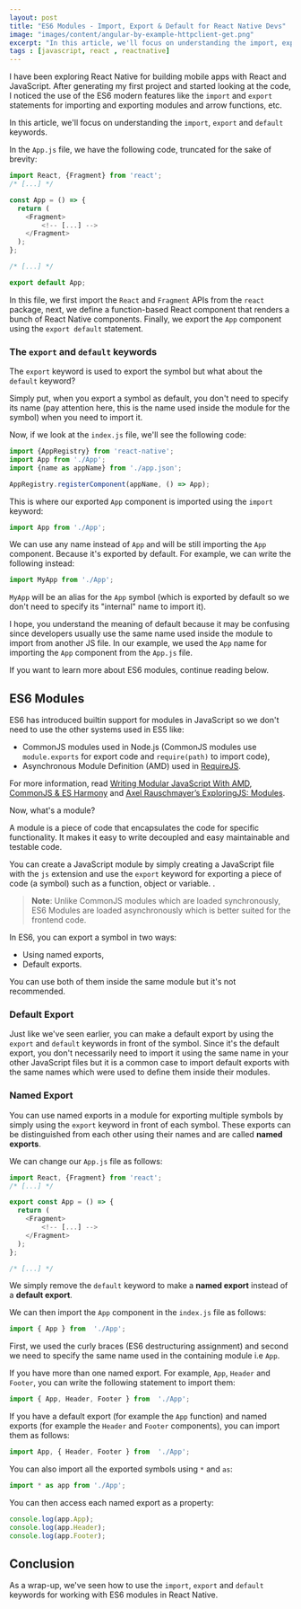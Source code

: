 ```yaml
---
layout: post
title: "ES6 Modules - Import, Export & Default for React Native Devs"
image: "images/content/angular-by-example-httpclient-get.png"
excerpt: "In this article, we'll focus on understanding the import, export and default keywords used in ES6 modules" 
tags : [javascript, react , reactnative] 
---
```


I have been exploring React Native for building mobile apps with React and JavaScript. After generating my first project and started looking at the code, I noticed the use of the ES6 modern features like the `import` and `export` statements for importing and exporting modules and arrow functions, etc.

In this article, we'll focus on understanding the `import`, `export` and `default` keywords. 

In the `App.js` file, we have the following code, truncated for the sake of brevity:

```js
import React, {Fragment} from 'react';
/* [...] */

const App = () => {
  return (
    <Fragment>
        <!-- [...] -->
    </Fragment>
  );
};

/* [...] */

export default App;
```

In this file, we first import the `React` and `Fragment` APIs from the `react` package, next, we define a function-based React component that renders a bunch of React Native components. Finally, we export the `App` component using the `export default` statement.

### The `export` and `default` keywords

The `export` keyword is used to export the symbol but what about the `default` keyword?

Simply put, when you export a symbol as default, you don't need to specify its name (pay attention here, this is the name used inside the module for the symbol) when you need to import it.

Now, if we look at the `index.js` file, we'll see the following code:

```js
import {AppRegistry} from 'react-native';
import App from './App';
import {name as appName} from './app.json';

AppRegistry.registerComponent(appName, () => App);
```

This is where our exported `App` component is imported using the `import` keyword:

```js
import App from './App';
```

We can use any name instead of `App` and will be still importing the `App` component. Because it's exported by default. For example, we can write the following instead:

```js
import MyApp from './App';
```

`MyApp` will be an alias for the `App` symbol (which is exported by default so we don't need to specify its "internal" name to import it). 

I hope, you understand the meaning of default because it may be confusing since developers usually use the same name used inside the module to import from another JS file. In our example, we used the `App` name for importing the `App` component from the `App.js` file.

If you want to learn more about ES6 modules, continue reading below.

## ES6 Modules

ES6 has introduced builtin support for modules in JavaScript so we don't need to use the other systems used in ES5 like:

-  CommonJS modules used in Node.js (CommonJS modules use `module.exports` for export code and `require(path)` to import code),
-  Asynchronous Module Definition (AMD) used in [RequireJS](http://requirejs.org/).

For more information, read [Writing Modular JavaScript With AMD, CommonJS & ES Harmony](https://addyosmani.com/writing-modular-js/) and [Axel Rauschmayer’s ExploringJS: Modules](https://exploringjs.com/es6/ch_modules.html#sec_modules-in-javascript).

Now, what's a module?

A module is a piece of code that encapsulates the code for specific functionality. It makes it easy to write decoupled and easy maintainable and testable code.

You can create a JavaScript module by simply creating a JavaScript file with the `js` extension and use the `export` keyword for exporting a piece of code (a symbol) such as a function, object or variable.
.

> **Note**: Unlike CommonJS modules which are loaded synchronously, ES6 Modules are loaded asynchronously which is better suited for the frontend code.

In ES6, you can export a symbol in two ways:

- Using named exports,
- Default exports.

You can use both of them inside the same module but it's not recommended.

### Default Export

Just like we've seen earlier, you can make a default export by using the `export` and `default` keywords in front of the symbol. Since it's the default export, you don't necessarily need to import it using the same name in your other JavaScript files but it is a common case to import default exports with the same names which were used to define them inside their modules.


### Named Export

You can use named exports in a module for exporting multiple symbols by simply using the `export` keyword in front of each symbol. These exports can be distinguished from each other using their names and are called **named exports**.

We can change our `App.js` file as follows:

```js
import React, {Fragment} from 'react';
/* [...] */

export const App = () => {
  return (
    <Fragment>
        <!-- [...] -->
    </Fragment>
  );
};

/* [...] */
```

We simply remove the `default` keyword to make a **named export** instead of a **default export**.

We can then import the `App` component in the `index.js` file as follows:

```js
import { App } from  './App';
``` 

First, we used the curly braces (ES6 destructuring assignment) and second we need to specify the same name used in the containing module i.e `App`.


If you have more than one named export. For example, `App`, `Header` and `Footer`, you can write the following statement to import them:

```js
import { App, Header, Footer } from  './App';
```

If you have a default export (for example the `App` function) and named exports (for example the `Header` and `Footer` components), you can import them as follows:

```js
import App, { Header, Footer } from  './App';
```

You can also import all the exported symbols using `*` and `as`:

```js
import * as app from './App';
```

You can then access each named export as a property:

```js
console.log(app.App);
console.log(app.Header);
console.log(app.Footer);
```
 
 
## Conclusion

As a wrap-up, we've seen how to use the `import`, `export` and `default` keywords for working with ES6 modules in React Native.